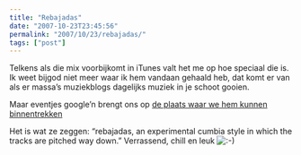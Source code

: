 ```yaml
---
title: "Rebajadas"
date: "2007-10-23T23:45:56"
permalink: "2007/10/23/rebajadas/"
tags: ["post"]
---
```

Telkens als die mix voorbijkomt in iTunes valt het me op hoe speciaal die is. Ik weet bijgod niet meer waar ik hem vandaan gehaald heb, dat komt er van als er massa’s muziekblogs dagelijks muziek in je schoot gooien.

Maar eventjes google’n brengt ons op [de plaats waar we hem kunnen binnentrekken](http://www.discoshawn.com/2007/09/sonido-martines-again.html "http://www.discoshawn.com/2007/09/sonido-martines-again.html")

Het is wat ze zeggen: “rebajadas, an experimental cumbia style in which the tracks are pitched way down.” Verrassend, chill en leuk ![:-)](http://www.donebysimon.be/blog/wp-includes/images/smilies/icon_smile.gif)
